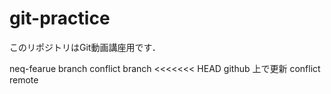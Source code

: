 # git-practice
このリポジトリはGit動画講座用です．


neq-fearue branch
conflict branch
<<<<<<< HEAD
github 上で更新
conflict remote
